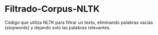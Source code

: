 # Filtrado-Corpus-NLTK
Código que utiliza NLTK para filtrar un texto, eliminando palabras vacías (stopwords) y dejando solo las palabras relevantes.
